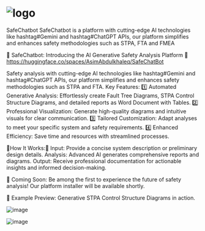 # ![logo](https://github.com/user-attachments/assets/0dddfc61-3733-4cf9-b08b-41531470c578)
SafeChatbot
SafeChatbot is a platform with cutting-edge AI technologies like hashtag#Gemini and hashtag#ChatGPT APIs, our platform simplifies and enhances safety methodologies such as STPA, FTA and FMEA

🌟 SafeChatbot: Introducing the AI Generative Safety Analysis Platform 🌟  https://huggingface.co/spaces/AsimAbdulkhaleq/SafeChatBot

Safety analysis with cutting-edge AI technologies like hashtag#Gemini and hashtag#ChatGPT APIs, our platform simplifies and enhances safety methodologies such as STPA and FTA.
Key Features:
1️⃣ Automated Generative Analysis: Effortlessly create Fault Tree Diagrams, STPA Control Structure Diagrams, and detailed reports as Word Document with Tables.
2️⃣ Professional Visualization: Generate high-quality diagrams and intuitive visuals for clear communication.
3️⃣ Tailored Customization: Adapt analyses to meet your specific system and safety requirements.
4️⃣ Enhanced Efficiency: Save time and resources with streamlined processes. 


🌟How It Works:🌟
Input: Provide a concise system description or preliminary design details.
Analysis: Advanced AI generates comprehensive reports and diagrams.
Output: Receive professional documentation for actionable insights and informed decision-making.

📢 Coming Soon:
 Be among the first to experience the future of safety analysis! Our platform installer will be available shortly.

🚀 Example Preview: Generative STPA Control Structure Diagrams in action.

 
 ![image](https://github.com/user-attachments/assets/295b3e8f-8d30-408f-b7d2-3ed858653500)


![image](https://github.com/user-attachments/assets/47d4a18d-3a8d-49dc-8848-9b305959931c)
